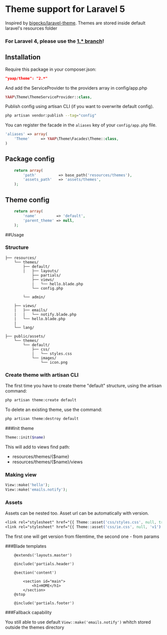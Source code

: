 # Theme support for Laravel 5

Inspired by [bigecko/laravel-theme](https://github.com/harryxu/laravel-theme).
Themes are stored inside default laravel's resources folder

### For Laravel 4, please use the [1.* branch](https://github.com/yaapis/Theme/tree/1.0)!

## Installation
Require this package in your composer.json:

~~~json
"yaap/theme": "2.*"
~~~

And add the ServiceProvider to the providers array in config/app.php

~~~php
YAAP\Theme\ThemeServiceProvider::class,
~~~

Publish config using artisan CLI (if you want to overwrite default config).

~~~bash
php artisan vendor:publish --tag="config"
~~~

You can register the facade in the `aliases` key of your `config/app.php` file.

~~~php
'aliases' => array(
    'Theme'     => YAAP\Theme\Facades\Theme::class,
)
~~~


## Package config

~~~php
	return array(
        'path'          => base_path('resources/themes'),
        'assets_path'   => 'assets/themes',
    );
~~~


## Theme config

~~~php
	return array(
        'name'         => 'default',
        'parent_theme' => null,
    );
~~~



##Usage

### Structure

```
├── resources/
    └── themes/
        ├── default/
        |   ├── layouts/
            ├── partials/
            ├── views/
	        |   └── hello.blade.php
	        └── config.php

        └── admin/

    ├── views/
    |   ├── emails/
    |   |   └── notify.blade.php
    |   └── hello.blade.php
    |
    └── lang/

├── public/assets/
    └── themes/
		└── default/
			├── css/
			|	└── styles.css
			└── images/
                └── icon.png
```

### Create theme with artisan CLI

The first time you have to create theme "default" structure, using the artisan command:

~~~bash
php artisan theme:create default
~~~

To delete an existing theme, use the command:

~~~bash
php artisan theme:destroy default
~~~

###Init theme

~~~php
Theme::init($name)
~~~

This will add to views find path:
* resources/themes/{$name}
* resources/themes/{$name}/views

### Making view

~~~php
View::make('hello');
View::make('emails.notify');
~~~

### Assets
Assets can be nested too.
Asset url can be automatically with version.

~~~css
<link rel="stylesheet" href="{{ Theme::asset('css/styles.css', null, true) }}"/>
<link rel="stylesheet" href="{{ Theme::asset('css/ie.css', null, 'v1') }}"/>
~~~

The first one will get version from filemtime, the second one - from params


###Blade templates

```
	@extends('layouts.master')

	@include('partials.header')

	@section('content')

	    <section id="main">
	        <h1>HOME</h1>
	    </section>
	@stop

	@include('partials.footer')

```

###Fallback capability

You still able to use default `View::make('emails.notify')` whitch stored outside the themes directory
